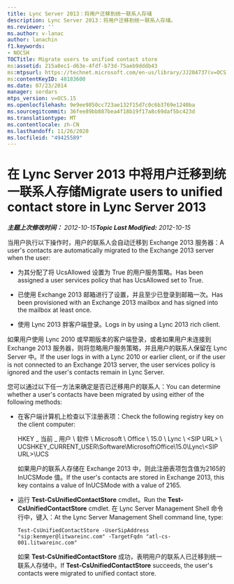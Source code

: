 ```yaml
---
title: Lync Server 2013：将用户迁移到统一联系人存储
description: Lync Server 2013：将用户迁移到统一联系人存储。
ms.reviewer: ''
ms.author: v-lanac
author: lanachin
f1.keywords:
- NOCSH
TOCTitle: Migrate users to unified contact store
ms:assetid: 215a8ec1-d63e-4fdf-b73d-75aeb9dddb43
ms:mtpsurl: https://technet.microsoft.com/en-us/library/JJ204737(v=OCS.15)
ms:contentKeyID: 48183600
ms.date: 07/23/2014
manager: serdars
mtps_version: v=OCS.15
ms.openlocfilehash: 9e9ee9850cc723ae132f15d7c0c6b3769e1240ba
ms.sourcegitcommit: 36fee89bb887bea4f18b19f17a8c69daf5bc423d
ms.translationtype: MT
ms.contentlocale: zh-CN
ms.lasthandoff: 11/26/2020
ms.locfileid: "49425589"
---
```

# <a name="migrate-users-to-unified-contact-store-in-lync-server-2013"></a><span data-ttu-id="abfc7-103">在 Lync Server 2013 中将用户迁移到统一联系人存储</span><span class="sxs-lookup"><span data-stu-id="abfc7-103">Migrate users to unified contact store in Lync Server 2013</span></span>

<div data-xmlns="http://www.w3.org/1999/xhtml">

<div class="topic" data-xmlns="http://www.w3.org/1999/xhtml" data-msxsl="urn:schemas-microsoft-com:xslt" data-cs="https://msdn.microsoft.com/">

<div data-asp="https://msdn2.microsoft.com/asp">



</div>

<div id="mainSection">

<div id="mainBody"><span data-ttu-id="abfc7-104">

<span> </span></span><span class="sxs-lookup"><span data-stu-id="abfc7-104">

<span> </span></span></span>

<span data-ttu-id="abfc7-105">_**主题上次修改时间：** 2012-10-15_</span><span class="sxs-lookup"><span data-stu-id="abfc7-105">_**Topic Last Modified:** 2012-10-15_</span></span>

<span data-ttu-id="abfc7-106">当用户执行以下操作时，用户的联系人会自动迁移到 Exchange 2013 服务器：</span><span class="sxs-lookup"><span data-stu-id="abfc7-106">A user's contacts are automatically migrated to the Exchange 2013 server when the user:</span></span>

  - <span data-ttu-id="abfc7-107">为其分配了将 UcsAllowed 设置为 True 的用户服务策略。</span><span class="sxs-lookup"><span data-stu-id="abfc7-107">Has been assigned a user services policy that has UcsAllowed set to True.</span></span>

  - <span data-ttu-id="abfc7-108">已使用 Exchange 2013 邮箱进行了设置，并且至少已登录到邮箱一次。</span><span class="sxs-lookup"><span data-stu-id="abfc7-108">Has been provisioned with an Exchange 2013 mailbox and has signed into the mailbox at least once.</span></span>

  - <span data-ttu-id="abfc7-109">使用 Lync 2013 胖客户端登录。</span><span class="sxs-lookup"><span data-stu-id="abfc7-109">Logs in by using a Lync 2013 rich client.</span></span>

<span data-ttu-id="abfc7-110">如果用户使用 Lync 2010 或早期版本的客户端登录，或者如果用户未连接到 Exchange 2013 服务器，则将忽略用户服务策略，并且用户的联系人保留在 Lync Server 中。</span><span class="sxs-lookup"><span data-stu-id="abfc7-110">If the user logs in with a Lync 2010 or earlier client, or if the user is not connected to an Exchange 2013 server, the user services policy is ignored and the user's contacts remain in Lync Server.</span></span>

<span data-ttu-id="abfc7-111">您可以通过以下任一方法来确定是否已迁移用户的联系人：</span><span class="sxs-lookup"><span data-stu-id="abfc7-111">You can determine whether a user's contacts have been migrated by using either of the following methods:</span></span>

  - <span data-ttu-id="abfc7-112">在客户端计算机上检查以下注册表项：</span><span class="sxs-lookup"><span data-stu-id="abfc7-112">Check the following registry key on the client computer:</span></span>
    
    <span data-ttu-id="abfc7-113">HKEY \_ 当前 \_ 用户 \\ 软件 \\ Microsoft \\ Office \\ 15.0 \\ Lync \\ \<SIP URL\> \\ UCS</span><span class="sxs-lookup"><span data-stu-id="abfc7-113">HKEY\_CURRENT\_USER\\Software\\Microsoft\\Office\\15.0\\Lync\\\<SIP URL\>\\UCS</span></span>
    
    <span data-ttu-id="abfc7-114">如果用户的联系人存储在 Exchange 2013 中，则此注册表项包含值为2165的 InUCSMode 值。</span><span class="sxs-lookup"><span data-stu-id="abfc7-114">If the user's contacts are stored in Exchange 2013, this key contains a value of InUCSMode with a value of 2165.</span></span>

  - <span data-ttu-id="abfc7-115">运行 **Test-CsUnifiedContactStore** cmdlet。</span><span class="sxs-lookup"><span data-stu-id="abfc7-115">Run the **Test-CsUnifiedContactStore** cmdlet.</span></span> <span data-ttu-id="abfc7-116">在 Lync Server Management Shell 命令行中，键入：</span><span class="sxs-lookup"><span data-stu-id="abfc7-116">At the Lync Server Management Shell command line, type:</span></span>
    
        Test-CsUnifiedContactStore -UserSipAddress "sip:kenmyer@litwareinc.com" -TargetFqdn "atl-cs-001.litwareinc.com"
    
    <span data-ttu-id="abfc7-117">如果 **Test-CsUnifiedContactStore** 成功，表明用户的联系人已迁移到统一联系人存储中。</span><span class="sxs-lookup"><span data-stu-id="abfc7-117">If **Test-CsUnifiedContactStore** succeeds, the user's contacts were migrated to unified contact store.</span></span>

<span data-ttu-id="abfc7-118"></div>

<span> </span>

</div>

</div>

</span><span class="sxs-lookup"><span data-stu-id="abfc7-118"></div>

<span> </span>

</div>

</div>

</span></span></div>

